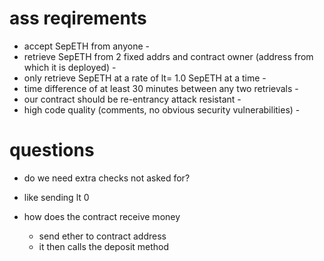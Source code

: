 # ass reqirements
- accept SepETH from anyone -
- retrieve SepETH from 2 fixed addrs and contract owner (address from which it is deployed) -
- only retrieve SepETH at a rate of lt= 1.0 SepETH at a time -
- time difference of at least 30 minutes between any two retrievals -
- our contract should be re-entrancy attack resistant -
- high code quality (comments, no obvious security vulnerabilities) -

# questions
- do we need extra checks not asked for?
- like sending lt 0

- how does the contract receive money
  - send ether to contract address
  - it then calls the deposit method

